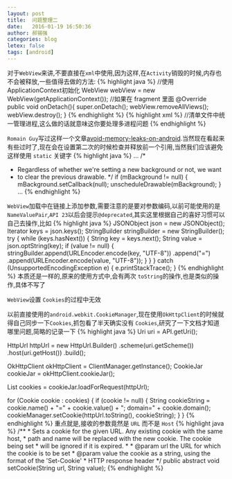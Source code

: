 ```yaml
---
layout: post
title:  问题整理二
date:   2016-01-19 16:50:36
author: 郝锡强
categories: blog
letex: false
tags: [android]
---
```

对于`WebView`来讲,不要直接在`xml`中使用,因为这样,在`Activity`销毁的时候,内存也不会被释放,一些值得去做的方法:
{% highlight java %}
//使用ApplicationContext初始化
WebView webView = new WebView(getApplicationContext());
//如果在 fragment 里面
@Override
public void onDetach(){
    super.onDetach();
    webView.removeAllViews();
    webView.destroy();
}
{% endhighlight %}
{% highlight xml %}
//清单文件中统一管理进程,这么做的话就意味这你要处理多进程问题
<application
    android:process="com.processkill.p1">
    <activity
        android:name="com.processkill.A"
        android:process="com.processkill.p2">
    </activity>
    <activity
        android:name="com.processkill.B"
        android:process="com.processkill.p3">
    </activity>
</application>
{% endhighlight %}

<!-- more -->

`Romain Guy`写过这样一个文章[avoid-memory-leaks-on-android](http://www.curious-creature.com/2008/12/18/avoid-memory-leaks-on-android/).当然现在看起来有些过时了,现在会在设置第二次的时候检查并释放前一个引用,当然我们应该避免这样使用 `static` 关键字
{% highlight java %}
...
/*
 * Regardless of whether we're setting a new background or not, we want
 * to clear the previous drawable.
 */
if (mBackground != null) {
    mBackground.setCallback(null);
    unscheduleDrawable(mBackground);
}
...
{% endhighlight %}

`WebView`加载中在链接上添加参数,需要注意的是要对参数编码,以前可能使用的是`NameValuePair`,`API 23`以后会提示`@deprecated`,其实这里根据自己的喜好习惯可以自己去操作,比如
{% highlight java %}
 JSONObject json = new JSONObject();
 Iterator<String> keys = json.keys();
 StringBuilder stringBuilder = new StringBuilder();
 try {
     while (keys.hasNext()) {
         String key = keys.next();
         String value = json.optString(key);
         if (value != null) {
             stringBuilder.append(URLEncoder.encode(key, "UTF-8"))
                     .append("=")
                     .append(URLEncoder.encode(value, "UTF-8"));
         }
     }
 } catch (UnsupportedEncodingException e) {
     e.printStackTrace();
 }
{% endhighlight %}
本质还是一样的,原来的使用方式中,会有两次 `toString`的操作,也是类似的操作,具体不写了

`WebView`设置 `Cookies`的过程中无效

以前直接使用的`android.webkit.CookieManager`,现在使用`OkHttpClient`的时候就得自己同步一下`Cookies`,抓包看了半天确实没有 `Cookies`,研究了一下文档才知道哪里问题,简略的记录一下
{% highlight java %}
Uri uri = API.getUri();

HttpUrl httpUrl = new HttpUrl.Builder()
        .scheme(uri.getScheme())
        .host(uri.getHost())
        .build();

OkHttpClient okHttpClient = ClientManager.getInstance();
CookieJar cookieJar = okHttpClient.cookieJar();

List<Cookie> cookies = cookieJar.loadForRequest(httpUrl);

for (Cookie cookie : cookies) {
    if (cookie != null) {
        String cookieString = cookie.name() + "=" + cookie.value() + "; domain=" + cookie.domain();
        cookieManager.setCookie(httpUrl.toString(), cookieString);
    }
}
{% endhighlight %}
重点就是,接收的参数竟然是 `URL` 而不是 `Host`
{% highlight java %}
    /**
     * Sets a cookie for the given URL. Any existing cookie with the same host,
     * path and name will be replaced with the new cookie. The cookie being set
     * will be ignored if it is expired.
     *
     * @param url the URL for which the cookie is to be set
     * @param value the cookie as a string, using the format of the 'Set-Cookie'
     *              HTTP response header
     */
    public abstract void setCookie(String url, String value);
{% endhighlight %}
